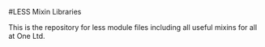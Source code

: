 #LESS Mixin Libraries

This is the repository for less module files including all useful mixins for all at One Ltd.
